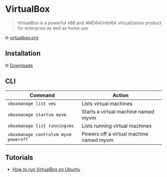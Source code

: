 # VirtualBox

> VirtualBox is a powerful x86 and AMD64/Intel64 virtualization product for enterprise as well as home use

🌐 [virtualbox.org](https://www.virtualbox.org/)

## Installation

🌐 [Downloads](https://www.virtualbox.org/wiki/Downloads)

## CLI

Command                              | Action
-------------------------------------|----------------------------------------
`vboxmanage list vms`                | Lists virtual machines
`vboxmanage startvm myvm`            | Starts a virtual machine named myvm
`vboxmanage list runningvms`         | Lists running virtual machines
`vboxmanage controlvm myvm poweroff` | Powers off a virtual machine named myvm

## Tutorials

- [How to run VirtualBox on Ubuntu](howto-virtualbox-ubuntu.md)
